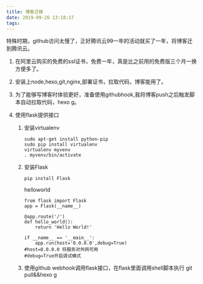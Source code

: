 ```yaml
---
title: 博客迁移
date: 2019-09-26 13:18:17
tags:
---
```


特殊时期，github访问太慢了，正好腾讯云99一年的活动就买了一年，将博客迁到腾讯云。

1. 在阿里云购买的免费的ssl证书，免费一年，真是比之前用的免费版三个月一换方便多了。

2. 安装上node,hexo,git,nginx,部署证书，拉取代码，博客能用了。

3. 为了能够写博客时体验更好，准备使用githubhook,我将博客push之后触发脚本自动拉取代码，hexo g。

4. 使用flask提供接口

   1. 安装virtualenv

      ```shell
      sudo apt-get install python-pip
      sudo pip install virtualenv
      virtualenv myvenv
      . myvenv/bin/activate
      
      ```

   2. 安装Flask

      ```shell
      pip install Flask
      ```

      helloworld

      ```shell
      from flask import Flask
      app = Flask(__name__)
      
      @app.route('/')
      def hello_world():
          return 'Hello World!'
      
      if __name__ == '__main__':
          app.run(host='0.0.0.0',debug=True)
      #host=0.0.0.0 将服务对外网可用
      #debug=True开启调试模式
      ```

   3. 使用github webhook调用flask接口，在flask里面调用shell脚本执行 git pull&&hexo g